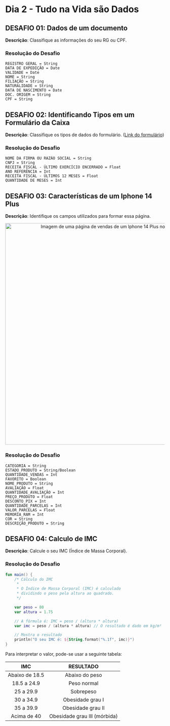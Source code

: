 # Dia 2 - Tudo na Vida são Dados

## DESAFIO 01: Dados de um documento

**Descrição**: Classifique as informações do seu RG ou CPF.

### Resolução do Desafio

    REGISTRO GERAL = String
    DATA DE EXPEDIÇÃO = Date
    VALIDADE = Date
    NOME = String
    FILIAÇÃO = String
    NATURALIDADE = String
    DATA DE NASCIMENTO = Date
    DOC. ORIGEM = String
    CPF = String

## DESAFIO 02: Identificando Tipos em um Formulário da Caixa

**Descrição**: Classifique os tipos de dados do formulário. ([Link do formulário](https://www.caixa.gov.br/Downloads/PDF_formulario_para_atualizacao_de_cadastro_P_B.pdf))

### Resolução do Desafio

    NOME DA FIRMA OU RAZÃO SOCIAL = String
    CNPJ = String
    RECEITA FISCAL - ÚLTIMO EXERCÍCIO ENCERRADO = Float
    ANO REFERÊNCIA = Int
    RECEITA FISCAL - ÚLTIMOS 12 MESES = Float
    QUANTIDADE DE MESES = Int

## DESAFIO 03: Características de um Iphone 14 Plus

**Descrição**: Identifique os campos utilizados para formar essa página.

<p align="center">
    <img src="../img/iphone14plus.JPG" alt="Imagem de uma página de vendas de um Iphone 14 Plus no Mercado Livre" width="700">
</p>

### Resolução do Desafio

    CATEGORIA = String
    ESTADO_PRODUTO = String/Boolean
    QUANTIDADE_VENDAS = Int
    FAVORITO = Boolean
    NOME_PRODUTO = String
    AVALIAÇÃO = Float
    QUANTIDADE_AVALIAÇÃO = Int
    PREÇO_PRODUTO = Float
    DESCONTO_PIX = Int
    QUANTIDADE_PARCELAS = Int
    VALOR_PARCELAS = Float
    MEMORIA_RAM = Int
    COR = String
    DESCRIÇÃO_PRODUTO = String

## DESAFIO 04: Calculo de IMC

**Descrição**: Calcule o seu IMC (Índice de Massa Corporal).

### Resolução do Desafio

```kt
fun main() {
    /* Cálculo do IMC
     *
     * O Índice de Massa Corporal (IMC) é calculado
     * dividindo o peso pela altura ao quadrado.
     */

    var peso = 80
    var altura = 1.75

    // A fórmula é: IMC = peso / (altura * altura)
    var imc = peso / (altura * altura) // O resultado é dado em kg/m²

    // Mostra o resultado
    println("O seu IMC é: ${String.format("%.1f", imc)}")
}
```

Para interpretar o valor, pode-se usar a seguinte tabela:

| IMC | RESULTADO |
| :---: | :---: |
| Abaixo de 18.5 | Abaixo do peso |
| 18.5 a 24.9 | Peso normal |
| 25 a 29.9 | Sobrepeso |
| 30 a 34.9 | Obesidade grau I |
| 35 a 39.9 | Obesidade grau II |
| Acima de 40 | Obesidade grau III (mórbida) |
